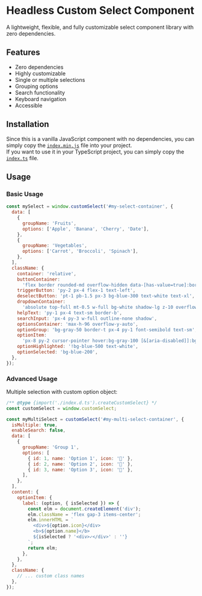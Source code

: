 # Headless Custom Select Component

A lightweight, flexible, and fully customizable select component library with zero dependencies.

## Features

- Zero dependencies
- Highly customizable
- Single or multiple selections
- Grouping options
- Search functionality
- Keyboard navigation
- Accessible

## Installation

Since this is a vanilla JavaScript component with no dependencies, you can simply copy the [`index.min.js`](./index.min.js) file into your project. \
If you want to use it in your TypeScript project, you can simply copy the [`index.ts`](./index.ts) file.

## Usage

### Basic Usage

```javascript
const mySelect = window.customSelect('#my-select-container', {
  data: [
    {
      groupName: 'Fruits',
      options: ['Apple', 'Banana', 'Cherry', 'Date'],
    },
    {
      groupName: 'Vegetables',
      options: ['Carrot', 'Broccoli', 'Spinach'],
    },
  ],
  className: {
    container: 'relative',
    buttonContainer:
      'flex border rounded-md overflow-hidden data-[has-value=true]:border-blue-500 focus-within:ring-2',
    triggerButton: 'py-2 px-4 flex-1 text-left',
    deselectButton: 'pt-1 pb-1.5 px-3 bg-blue-300 text-white text-xl',
    dropdownContainer:
      'absolute top-full mt-0.5 w-full bg-white shadow-lg z-10 overflow-hidden rounded-md',
    helpText: 'py-1 px-4 text-sm border-b',
    searchInput: 'px-4 py-3 w-full outline-none shadow',
    optionsContainer: 'max-h-96 overflow-y-auto',
    optionGroup: 'bg-gray-50 border-t px-4 py-1 font-semibold text-sm',
    optionItem:
      'px-8 py-2 cursor-pointer hover:bg-gray-100 [&[aria-disabled]]:bg-gray-300 [&[aria-disabled]]:opacity-50',
    optionHighlighted: '!bg-blue-500 text-white',
    optionSelected: 'bg-blue-200',
  },
});
```

### Advanced Usage

Multiple selection with custom option object:

```javascript
/** @type {import('./index.d.ts').createCustomSelect} */
const customSelect = window.customSelect;

const myMultiSelect = customSelect('#my-multi-select-container', {
  isMultiple: true,
  enableSearch: false,
  data: [
    {
      groupName: 'Group 1',
      options: [
        { id: 1, name: 'Option 1', icon: '🍎' },
        { id: 2, name: 'Option 2', icon: '🍌' },
        { id: 3, name: 'Option 3', icon: '🍒' },
      ],
    },
  ],
  content: {
    optionItem: {
      label: (option, { isSelected }) => {
        const elm = document.createElement('div');
        elm.className = 'flex gap-3 items-center';
        elm.innerHTML = `
          <div>${option.icon}</div>
          <b>${option.name}</b>
          ${isSelected ? '<div>✓</div>' : ''}
        `;
        return elm;
      },
    },
  },
  className: {
    // ... custom class names
  },
});
```
